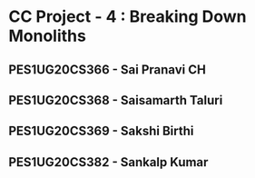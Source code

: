 # CC Project - 4 : Breaking Down Monoliths

## PES1UG20CS366 - Sai Pranavi CH
## PES1UG20CS368 - Saisamarth Taluri
## PES1UG20CS369 - Sakshi Birthi
## PES1UG20CS382 - Sankalp Kumar